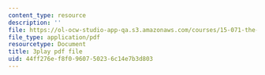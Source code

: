```yaml
---
content_type: resource
description: ''
file: https://ol-ocw-studio-app-qa.s3.amazonaws.com/courses/15-071-the-analytics-edge-spring-2017/44ff276ef8f0960750236c14e7b3d803_ruFpq-_wpc0.pdf
file_type: application/pdf
resourcetype: Document
title: 3play pdf file
uid: 44ff276e-f8f0-9607-5023-6c14e7b3d803
---
```

